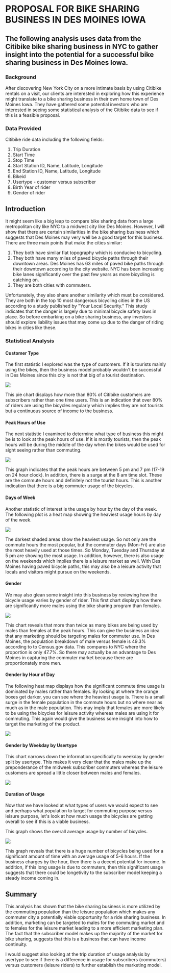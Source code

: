 # PROPOSAL FOR BIKE SHARING BUSINESS IN DES MOINES IOWA
## The following analysis uses data from the Citibike bike sharing business in NYC to gather insight into the potential for a successful bike sharing business in Des Moines Iowa.  
### Background
After discovering New York City on a more intimate basis by using Citibike rentals on a visit, our clients are interested in exploring how this experience might translate to a bike sharing business in their own home town of Des Moines Iowa.  They have gathered some potential investors who are interested in seeing some statistical analysis of the Citibike data to see if this is a feasible proposal. 

###  Data Provided
Citibike ride data including the following fields:
1. Trip Duration
2. Start Time
3. Stop Time
4. Start Station ID, Name, Latitude, Longitude
5. End Station ID, Name, Latitude, Longitude
6. Bikeid
7. Usertype - customer versus subscriber
8. Birth Year of rider
9. Gender of rider

## Introduction

It might seem like a big leap to compare bike sharing data from a large metropolitan city like NYC to a midwest city like Des Moines.  However, I will show that there are certain similarities in the bike sharing business which suggests that Des Moines may very well be a good target for this business.  There are three main points that make the cities similar:
1.  They both have similar flat topography which is conducive to bicycling.
2.  They both have many miles of paved bicycle paths through their downtown areas.  Des Moines has 63 miles of paved bike paths through their downtown according to the city website.  NYC has been increasing bike lanes significantly over the past few years as more bicycling is catching on.
3.  They are both cities with commuters. 

Unfortunately, they also share another similarity which must be considered.  They are both in the top 10 most dangerous bicycling cities in the US according to a study published by "Your Local Security."  This study indicates that the danger is largely due to minimal bicycle safety laws in place.  So before embarking on a bike sharing business, any investors should explore liability issues that may come up due to the danger of riding bikes in cities like these.

### Statistical Analysis

####  Customer Type

The first statistic I explored was the type of customers.  If it is tourists mainly using the bikes, then the business model probably wouldn't be successful in Des Moines since this city is not that big of a tourist destination.  

![](https://github.com/xactuary/bikesharing/blob/main/CustomerType.PNG)  

This pie chart displays how more than 80% of Citibike customers are subscribers rather than one time users.  This is an indication that over 80% of riders are using the bicycles regularly which implies they are not tourists but a continuous source of income to the business.  

####  Peak Hours of Use

The next statistic I examined to determine what type of business this might be is to look at the peak hours of use.  If it is mostly tourists, then the peak hours will be during the middle of the day when the bikes would be used for sight seeing rather than commuting.  

![](https://github.com/xactuary/bikesharing/blob/main/PeakHours.PNG)
  
This graph indicates that the peak hours are between 5 pm and 7 pm (17-19 on 24 hour clock).  In addition, there is a surge at the 8 am time slot.  These are the commute hours and definitely not the tourist hours.  This is another indication that there is a big commuter usage of the bicycles.  

#### Days of Week

Another statistic of interest is the usage by hour by the day of the week.  The following plot is a heat map showing the heaviest usage hours by day of the week.
  
![](https://github.com/xactuary/bikesharing/blob/main/HeatHours.PNG)  

The darkest shaded areas show the heaviest usage.  So not only are the commute hours the most popular, but the commuter days (Mon-Fri) are also the most heavily used at those times.  So Monday, Tuesday and Thursday at 5 pm are showing the most usage.  In addition, however, there is also usage on the weekends which implies there is a leisure market as well.  With Des Moines having paved bicycle paths, this may also be a leisure activity that locals and visitors might pursue on the weekends.  

#### Gender

We may also glean some insight into this business by reviewing how the bicycle usage varies by gender of rider.  This first chart displays how there are significantly more males using the bike sharing program than females.
  
![](https://github.com/xactuary/bikesharing/blob/main/Gender1.PNG)  

This chart reveals that more than twice as many bikes are being used by males than females at the peak hours.  This can give the business an idea that any marketing should be targeting males for commuter use.  In Des Moines, the population breakdown of male versus female is 49.3% according to to Census.gov data.  This compares to NYC where the proportion is only 47.7%.  So there may actually be an advantage to Des Moines in capturing the commuter market because there are proportionately more men.

#### Gender by Hour of Day

The following heat map displays how the significant commute time usage is dominated by males rather than females.  By looking at where the orange boxes get darker, you can see where the heaviest usage is.  There is a small surge in the female population in the commute hours but no where near as much as in the male population.  This may imply that females are more likely to be using the bicycles for leisure activity whereas males are using it for commuting.  This again would give the business some insight into how to target the marketing of the product.

![](https://github.com/xactuary/bikesharing/blob/main/GenderTripsPerHour.PNG)  

#### Gender by Weekday by Usertype
 
This chart narrows down the information specifically to weekday by gender split by usertype.  This makes it very clear that the males make up the preponderance of the midweek subscriber commuters whereas the leisure customers are spread a little closer between males and females.  

![](https://github.com/xactuary/bikesharing/blob/main/GenderbyWeekday.PNG) 

#### Duration of Usage

Now that we have looked at what types of users we would expect to see and perhaps what population to target for commuting purpose versus leisure purpose, let's look at how much usage the bicycles are getting overall to see if this is a viable business.
  
This graph shows the overall average usage by number of bicycles.  

![](https://github.com/xactuary/bikesharing/blob/main/AvgDuration.PNG)  

This graph reveals that there is a huge number of bicycles being used for a significant amount of time with an average usage of 5-6 hours.  If the business charges by the hour, then there is a decent potential for income.  In addition, if this long usage is due to commuters, then this significant usage suggests that there could be longetivity to the subscriber model keeping a steady income coming in.  

## Summary

This analysis has shown that the bike sharing business is more utilized by the commuting population than the leisure population which makes any commuter city a potentially viable opportunity for a ride sharing business.  In addition, marketing can be targeted to males for the commuting market and to females for the leisure market leading to a more efficient marketing plan.  The fact that the subscriber model makes up the majority of the market for bike sharing, suggests that this is a business that can have income continuity.  

I would suggest also looking at the trip duration of usage analysis by usertype to see if there is a difference in usage for subscribers (commuters) versus customers (leisure riders) to further establish the marketing model.  

























